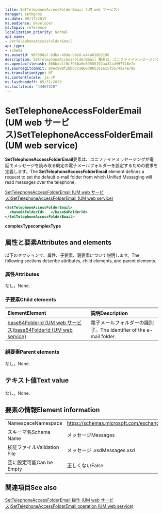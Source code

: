 ```yaml
---
title: SetTelephoneAccessFolderEmail (UM web サービス)
manager: sethgros
ms.date: 09/17/2015
ms.audience: Developer
ms.topic: reference
localization_priority: Normal
api_name:
- SetTelephoneAccessFolderEmail
api_type:
- schema
ms.assetid: 90759da7-6dba-499e-b8c8-e44a016b3198
description: SetTelephoneAccessFolderEmail 要素は、ユニファイドメッセージングが電話でメッセージを読み取る既定の電子メールフォルダーを設定するための要求を定義します。
ms.openlocfilehash: 806bdb1f0c7930a9e89555192aa32ad997716e7e
ms.sourcegitcommit: 88ec988f2bb67c1866d06b361615f3674a24e795
ms.translationtype: MT
ms.contentlocale: ja-JP
ms.lasthandoff: 05/31/2020
ms.locfileid: "44467320"
---
```

# <a name="settelephoneaccessfolderemail-um-web-service"></a><span data-ttu-id="b33c4-103">SetTelephoneAccessFolderEmail (UM web サービス)</span><span class="sxs-lookup"><span data-stu-id="b33c4-103">SetTelephoneAccessFolderEmail (UM web service)</span></span>

<span data-ttu-id="b33c4-104">**SetTelephoneAccessFolderEmail**要素は、ユニファイドメッセージングが電話でメッセージを読み取る既定の電子メールフォルダーを設定するための要求を定義します。</span><span class="sxs-lookup"><span data-stu-id="b33c4-104">The **SetTelephoneAccessFolderEmail** element defines a request to set the default e-mail folder from which Unified Messaging will read messages over the telephone.</span></span> 
  
[<span data-ttu-id="b33c4-105">SetTelephoneAccessFolderEmail (UM web サービス)</span><span class="sxs-lookup"><span data-stu-id="b33c4-105">SetTelephoneAccessFolderEmail (UM web service)</span></span>](settelephoneaccessfolderemail-um-web-service.md)
  
```xml
<SetTelephoneAccessFolderEmail>
  <base64FolderId>   </base64FolderId>
</SetTelephoneAccessFolderEmail>
```

 <span data-ttu-id="b33c4-106">**complexType**</span><span class="sxs-lookup"><span data-stu-id="b33c4-106">**complexType**</span></span>
## <a name="attributes-and-elements"></a><span data-ttu-id="b33c4-107">属性と要素</span><span class="sxs-lookup"><span data-stu-id="b33c4-107">Attributes and elements</span></span>

<span data-ttu-id="b33c4-108">以下のセクションで、属性、子要素、親要素について説明します。</span><span class="sxs-lookup"><span data-stu-id="b33c4-108">The following sections describe attributes, child elements, and parent elements.</span></span>
  
### <a name="attributes"></a><span data-ttu-id="b33c4-109">属性</span><span class="sxs-lookup"><span data-stu-id="b33c4-109">Attributes</span></span>

<span data-ttu-id="b33c4-110">なし。</span><span class="sxs-lookup"><span data-stu-id="b33c4-110">None.</span></span>
  
### <a name="child-elements"></a><span data-ttu-id="b33c4-111">子要素</span><span class="sxs-lookup"><span data-stu-id="b33c4-111">Child elements</span></span>

|<span data-ttu-id="b33c4-112">**Element**</span><span class="sxs-lookup"><span data-stu-id="b33c4-112">**Element**</span></span>|<span data-ttu-id="b33c4-113">**説明**</span><span class="sxs-lookup"><span data-stu-id="b33c4-113">**Description**</span></span>|
|:-----|:-----|
|[<span data-ttu-id="b33c4-114">base64FolderId (UM web サービス)</span><span class="sxs-lookup"><span data-stu-id="b33c4-114">base64FolderId (UM web service)</span></span>](base64folderid-um-web-service.md) <br/> |<span data-ttu-id="b33c4-115">電子メールフォルダーの識別子。</span><span class="sxs-lookup"><span data-stu-id="b33c4-115">The identifier of the e-mail folder.</span></span>  <br/> |
   
### <a name="parent-elements"></a><span data-ttu-id="b33c4-116">親要素</span><span class="sxs-lookup"><span data-stu-id="b33c4-116">Parent elements</span></span>

<span data-ttu-id="b33c4-117">なし。</span><span class="sxs-lookup"><span data-stu-id="b33c4-117">None.</span></span>
  
## <a name="text-value"></a><span data-ttu-id="b33c4-118">テキスト値</span><span class="sxs-lookup"><span data-stu-id="b33c4-118">Text value</span></span>

<span data-ttu-id="b33c4-119">なし。</span><span class="sxs-lookup"><span data-stu-id="b33c4-119">None.</span></span>
  
## <a name="element-information"></a><span data-ttu-id="b33c4-120">要素の情報</span><span class="sxs-lookup"><span data-stu-id="b33c4-120">Element information</span></span>

|||
|:-----|:-----|
|<span data-ttu-id="b33c4-121">Namespace</span><span class="sxs-lookup"><span data-stu-id="b33c4-121">Namespace</span></span>  <br/> |https://schemas.microsoft.com/exchange/services/2006/messages  <br/> |
|<span data-ttu-id="b33c4-122">スキーマ名</span><span class="sxs-lookup"><span data-stu-id="b33c4-122">Schema Name</span></span>  <br/> |<span data-ttu-id="b33c4-123">メッセージ</span><span class="sxs-lookup"><span data-stu-id="b33c4-123">Messages</span></span>  <br/> |
|<span data-ttu-id="b33c4-124">検証ファイル</span><span class="sxs-lookup"><span data-stu-id="b33c4-124">Validation File</span></span>  <br/> |<span data-ttu-id="b33c4-125">メッセージ .xsd</span><span class="sxs-lookup"><span data-stu-id="b33c4-125">Messages.xsd</span></span>  <br/> |
|<span data-ttu-id="b33c4-126">空に設定可能</span><span class="sxs-lookup"><span data-stu-id="b33c4-126">Can be Empty</span></span>  <br/> |<span data-ttu-id="b33c4-127">正しくない</span><span class="sxs-lookup"><span data-stu-id="b33c4-127">False</span></span>  <br/> |
   
## <a name="see-also"></a><span data-ttu-id="b33c4-128">関連項目</span><span class="sxs-lookup"><span data-stu-id="b33c4-128">See also</span></span>



[<span data-ttu-id="b33c4-129">SetTelephoneAccessFolderEmail 操作 (UM web サービス)</span><span class="sxs-lookup"><span data-stu-id="b33c4-129">SetTelephoneAccessFolderEmail operation (UM web service)</span></span>](settelephoneaccessfolderemail-operation-um-web-service.md)

